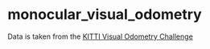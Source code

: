 # monocular_visual_odometry

Data is taken from the [KITTI Visual Odometry Challenge](https://www.cvlibs.net/datasets/kitti/eval_odometry.php)